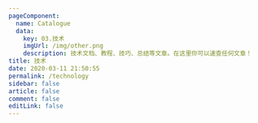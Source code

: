 ```yaml
---
pageComponent: 
  name: Catalogue
  data: 
    key: 03.技术
    imgUrl: /img/other.png
    description: 技术文档、教程、技巧、总结等文章。在这里你可以速查任何文章！
title: 技术
date: 2020-03-11 21:50:55
permalink: /technology
sidebar: false
article: false
comment: false
editLink: false
---
```

